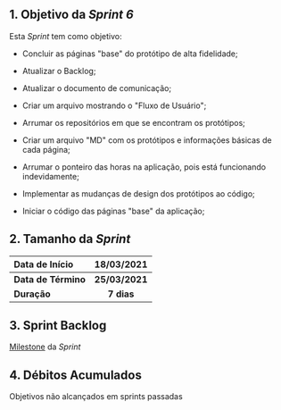## 1. Objetivo da _Sprint 6_

<p align="justify">Esta <i>Sprint</i> tem como objetivo:</p>

- Concluir as páginas "base" do protótipo de alta fidelidade;

- Atualizar o Backlog;

- Atualizar o documento de comunicação;

- Criar um arquivo mostrando o "Fluxo de Usuário";

- Arrumar os repositórios em que se encontram os protótipos;

- Criar um arquivo "MD" com os protótipos e informações básicas de cada página;

- Arrumar o ponteiro das horas na aplicação, pois está funcionando indevidamente;

- Implementar as mudanças de design dos protótipos ao código;

- Iniciar o código das páginas "base" da aplicação;

## 2. Tamanho da _Sprint_

| Data de Início | 18/03/2021 |
|:--|:--:|
| **Data de Término** | **25/03/2021** |
| **Duração** | **7 dias** |


## 3. Sprint Backlog

[Milestone](https://github.com/fga-eps-mds/MDS-2020-2-G9/milestone/6?closed=1) da _Sprint_


## 4. Débitos Acumulados

Objetivos não alcançados em sprints passadas
